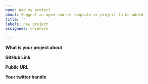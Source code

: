 ```yaml
---
name: Add my project
about: Suggest an open source template or project to be added
title: ''
labels: new project
assignees: chronark

---
```


**What is your project about**

**GitHub Link**

**Public URL**

**Your twitter handle**

